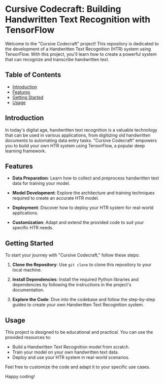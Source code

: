 # Cursive Codecraft: Building Handwritten Text Recognition with TensorFlow

Welcome to the "Cursive Codecraft" project! This repository is dedicated to the development of a Handwritten Text Recognition (HTR) system using TensorFlow. With this project, you'll learn how to create a powerful system that can recognize and transcribe handwritten text.

## Table of Contents
- [Introduction](#introduction)
- [Features](#features)
- [Getting Started](#getting-started)
- [Usage](#usage)

## Introduction

In today's digital age, handwritten text recognition is a valuable technology that can be used in various applications, from digitizing old handwritten documents to automating data entry tasks. "Cursive Codecraft" empowers you to build your own HTR system using TensorFlow, a popular deep learning framework.

## Features

- **Data Preparation**: Learn how to collect and preprocess handwritten text data for training your model.

- **Model Development**: Explore the architecture and training techniques required to create an accurate HTR model.

- **Deployment**: Discover how to deploy your HTR system for real-world applications.

- **Customization**: Adapt and extend the provided code to suit your specific HTR needs.

## Getting Started

To start your journey with "Cursive Codecraft," follow these steps:

1. **Clone the Repository**: Use `git clone` to clone this repository to your local machine.

2. **Install Dependencies**: Install the required Python libraries and dependencies by following the instructions in the project's documentation.

3. **Explore the Code**: Dive into the codebase and follow the step-by-step guides to create your own Handwritten Text Recognition system.

## Usage

This project is designed to be educational and practical. You can use the provided resources to:

- Build a Handwritten Text Recognition model from scratch.
- Train your model on your own handwritten text data.
- Deploy and use your HTR system in real-world scenarios.

Feel free to customize the code and adapt it to your specific use cases.

Happy coding!
